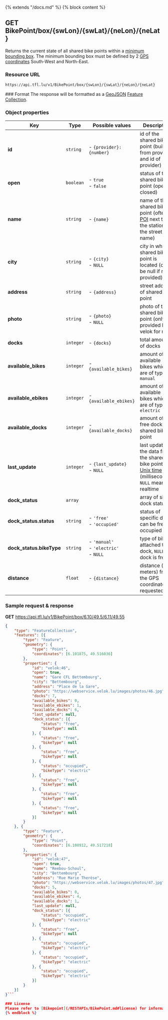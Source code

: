 {% extends "/docs.md" %}
{% block content %}
## GET BikePoint/box/{swLon}/{swLat}/{neLon}/{neLat}
Returns the current state of all shared bike points within a [minimum bounding box](https://en.wikipedia.org/wiki/Minimum_bounding_box). The minimum bounding box must be defined by 2 [GPS coordinates](https://en.wikipedia.org/wiki/Global_Positioning_System) South-West and North-East.

### Resource URL
    https://api.tfl.lu/v1/BikePoint/box/{swLon}/{swLat}/{neLon}/{neLat}

### Format
The response will be formatted as a [GeoJSON](http://geojson.org/) [Feature Collection](http://geojson.org/geojson-spec.html#feature-collection-objects).

### Object properties
| Key                       | Type          | Possible values                                | Description |
| -------------             | ------------- | ---------------------------------------------- | --- |
| **id**                    | `string`      | <nobr>- `{provider}:{number}`</nobr>           | id of the shared bike point (built from provider and id of provider) |
| **open**                  | `boolean`     | - `true`<br />- `false`                        | status of the shared bike point (open or closed) |
| **name**                  | `string`      | - `{name}`                                     | name of the shared bike point (often a [POI](https://en.wikipedia.org/wiki/Point_of_interest) next to the station or the street name) |
| **city**                  | `string`      | - `{city}`<br />- `NULL`                       | city in which shared bike point is located (can be null if not provided) |
| **address**               | `string`      | - `{address}`                                  | street address of shared bike point |
| **photo**                 | `string`      | - `{photo}`<br />- `NULL`                      | photo of the shared bike point (only provided by velok for now) |
| **docks**                 | `integer`     | - `{docks}`                                    | total amount of docks |
| **available_bikes**       | `integer`     | - `{available_bikes}`                          | amount of available bikes which are of type `manual` |
| **available_ebikes**      | `integer`     | - `{available_ebikes}`                         | amount of available bikes which are of type `electric` |
| **available_docks**       | `integer`     | - `{available_docks}`                          | amount of free docks at shared bike point |
| **last_update**           | `integer`     | - `{last_update}`<br />- `NULL`                | last update of the data from the shared bike point in [Unix time](https://en.wikipedia.org/wiki/Unix_time) (milliseconds), `NULL` means realtime |
| **dock_status**           | `array`       |                                                | array of single dock statuses |
| **dock_status.status**    | `string`      | - `'free'`<br />- `'occupied'`                 | status of specific dock, can be free or occupied |
| **dock_status.bikeType**  | `string`      | - `'manual'`<br />- `'electric'`<br />- `NULL` | type of bike attached to dock, `NULL` if dock is free |
| **distance**              | `float`       | - `{distance}`                                 | distance (in meters) from the GPS coordinate requested |

### Sample request & response
**GET** https://api.tfl.lu/v1/BikePoint/box/6.10/49.5/6.11/49.55
```json
{
	"type": "FeatureCollection",
	"features": [{
		"type": "Feature",
		"geometry": {
			"type": "Point",
			"coordinates": [6.101875, 49.516036]
		},
		"properties": {
			"id": "velok:46",
			"open": true,
			"name": "Gare CFL Bettembourg",
			"city": "Bettembourg",
			"address": "Place de la Gare",
			"photo": "https://webservice.velok.lu/images/photos/46.jpg",
			"docks": 7,
			"available_bikes": 0,
			"available_ebikes": 1,
			"available_docks": 6,
			"last_update": null,
			"dock_status": [{
				"status": "free",
				"bikeType": null
			}, {
				"status": "free",
				"bikeType": null
			}, {
				"status": "free",
				"bikeType": null
			}, {
				"status": "occupied",
				"bikeType": "electric"
			}, {
				"status": "free",
				"bikeType": null
			}, {
				"status": "free",
				"bikeType": null
			}, {
				"status": "free",
				"bikeType": null
			}]
		}
	}, {
		"type": "Feature",
		"geometry": {
			"type": "Point",
			"coordinates": [6.108912, 49.517218]
		},
		"properties": {
			"id": "velok:47",
			"open": true,
			"name": "Reebou-Schoul",
			"city": "Bettembourg",
			"address": "Rue Marie Therèse",
			"photo": "https://webservice.velok.lu/images/photos/47.jpg",
			"docks": 5,
			"available_bikes": 0,
			"available_ebikes": 4,
			"available_docks": 1,
			"last_update": null,
			"dock_status": [{
				"status": "occupied",
				"bikeType": "electric"
			}, {
				"status": "free",
				"bikeType": null
			}, {
				"status": "occupied",
				"bikeType": "electric"
			}, {
				"status": "occupied",
				"bikeType": "electric"
			}, {
				"status": "occupied",
				"bikeType": "electric"
			}]
		}
	}]
}```

### License
Please refer to [Bikepoint](/RESTAPIs/BikePoint.md#license) for information about the shared bike point data licensing.
{% endblock %}
